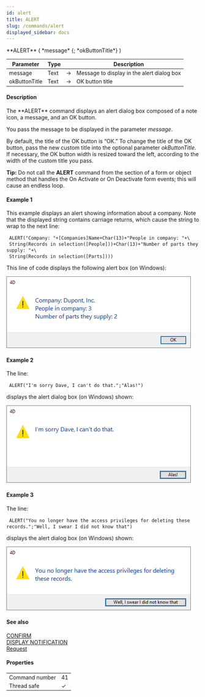 ```yaml
---
id: alert
title: ALERT
slug: /commands/alert
displayed_sidebar: docs
---
```


<!--REF #_command_.ALERT.Syntax-->**ALERT** ( *message* {; *okButtonTitle*} )<!-- END REF-->
<!--REF #_command_.ALERT.Params-->
| Parameter | Type |  | Description |
| --- | --- | --- | --- |
| message | Text | &#8594;  | Message to display in the alert dialog box |
| okButtonTitle | Text | &#8594;  | OK button title |

<!-- END REF-->

#### Description 

<!--REF #_command_.ALERT.Summary-->The **ALERT** command displays an alert dialog box composed of a note icon, a message, and an OK button.<!-- END REF--> 

You pass the message to be displayed in the parameter *message*. 

By default, the title of the OK button is “OK.” To change the title of the OK button, pass the new custom title into the optional parameter *okButtonTitle*. If necessary, the OK button width is resized toward the left, according to the width of the custom title you pass.

**Tip:** Do not call the **ALERT** command from the section of a form or object method that handles the On Activate or On Deactivate form events; this will cause an endless loop.

#### Example 1 

This example displays an alert showing information about a company. Note that the displayed string contains carriage returns, which cause the string to wrap to the next line:

```4d
 ALERT("Company: "+[Companies]Name+Char(13)+"People in company: "+\
 String(Records in selection([People]))+Char(13)+"Number of parts they supply: "+\
 String(Records in selection([Parts])))
```

This line of code displays the following alert box (on Windows):

![](../assets/en/commands/pict4224938.en.png)

#### Example 2 

The line:

```4d
 ALERT("I'm sorry Dave, I can't do that.";"Alas!")
```

displays the alert dialog box (on Windows) shown:

![](../assets/en/commands/pict4224959.en.png)

#### Example 3 

The line:

```4d
 ALERT("You no longer have the access privileges for deleting these records.";"Well, I swear I did not know that")
```

displays the alert dialog box (on Windows) shown:

![](../assets/en/commands/pict4224968.en.png)

#### See also 

[CONFIRM](confirm.md)  
[DISPLAY NOTIFICATION](display-notification.md)  
[Request](request.md)  

#### Properties

|  |  |
| --- | --- |
| Command number | 41 |
| Thread safe | &check; |


